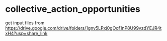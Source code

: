 # collective_action_opportunities

get input files from https://drive.google.com/drive/folders/1gnv5LPxj0gOof1nP8U99vzdYEJR4txH4?usp=share_link
